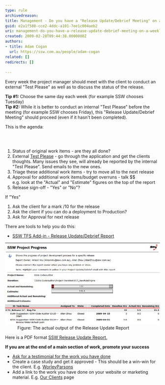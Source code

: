 ```yaml
---
type: rule
archivedreason: 
title: Management - Do you have a "Release Update/Debrief Meeting" on a weekly basis?
guid: e2a1f588-cce2-4ddc-a101-7ee1c004aeb2
uri: management-do-you-have-a-release-update-debrief-meeting-on-a-weekly-basis
created: 2009-02-28T09:44:38.0000000Z
authors:
- title: Adam Cogan
  url: https://ssw.com.au/people/adam-cogan
related: []
redirects: []

---
```




  <p>Every week the project manager should meet with the client to conduct an external "Test Please" as well as to discuss the status of the release. <br></p>
<p><b>Tip #1: </b>Choose the same day each week (for example SSW chooses Tuesday)<br>
<b>Tip #2: </b>While it is better to conduct an internal "Test Please" before the meeting (for example SSW chooses Friday), this "Release Update/Debrief Meeting" should proceed (even if it hasn't been completed).</p>
<p>This is the agenda:​​</p>
<br><excerpt class='endintro'></excerpt><br>

  <ol>
    <li>Status of original work items - are they all done?</li>
    <li>External <a href="/Pages/InternalTestPlease.aspx">Test Please</a> - go through the application and get the clients thoughts. Many issues they see, will already be reported by the internal "Test Please". Send emails to the new ones.</li>
    <li>Triage these additional work items - try to move all to the next release</li>
    <li>Approval for additional work items/budget overruns - talk $$ <br>e.g. look at the "Actual" and "Estimate" figures on the top of the report</li>
    <li>Release sign-off - "Yes" or "No"?</li>
</ol>
<p>If "Yes"</p>
<ol>
    <li>Ask the client for a mark /10 for the release</li>
    <li>Ask the client if you can do a deployment to Production?</li>
    <li>Ask for Approval for next release  </li>
</ol>
<p>There are tools to help you do this:</p>
<ul>
    <li><a href="http://www.ssw.com.au/ssw/AgileTemplate/UserGuide.aspx#ReleaseUpdate">SSW TFS Add-in - Release Update/Debrief Report</a> </li>
</ul>
<dl class="image"> <dt><img src="ProgressReport_small.jpg" border="0" alt="" style="border-width:0px;border-style:solid;" /> </dt> <dd>Figure: The actual output of the Release Update Report </dd> </dl>
<p>Here is a PDF format <a href="http://www.ssw.com.au/ssw/AgileTemplate/Sample/Reports.zip">SSW Release Update Report.</a></p>
<p><strong>If you are at the end of a main section of work, promote your success </strong></p>
<ul>
    <li><a name="Ask for a testimonial for the work you have done" id="Ask for a testimonial for the work you have done" href="/_layouts/15/FIXUPREDIRECT.ASPX?WebId=3dfc0e07-e23a-4cbb-aac2-e778b71166a2&TermSetId=07da3ddf-0924-4cd2-a6d4-a4809ae20160&TermId=c14a312e-5c0d-489f-80e1-8722fd99d607">Ask for a testimonial for the work you have done</a> </li>
    <li>Create a case study and get it approved - This should be a win-win for the client. E.g. <a href="https://www.ssw.com.au/ssw/Consulting/Case-Study/WorleyParsons.aspx">WorleyParsons</a> </li>
    <li>Add a link to the work you have done on your website or marketing material. E.g. <a href="http://www.ssw.com.au/ssw/Company/Clients" target="_blank">Our Clients</a> page</li>
</ul>
​


